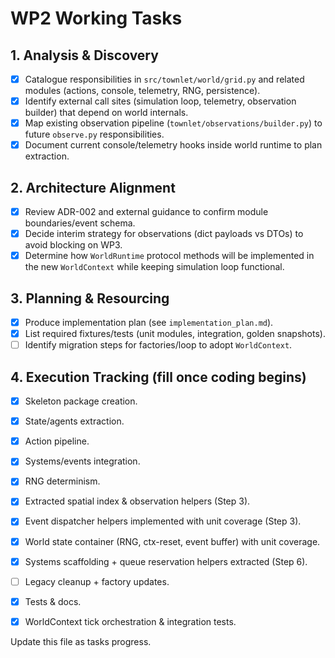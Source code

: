 # WP2 Working Tasks

## 1. Analysis & Discovery
- [x] Catalogue responsibilities in `src/townlet/world/grid.py` and related modules (actions, console, telemetry, RNG, persistence).
- [x] Identify external call sites (simulation loop, telemetry, observation builder) that depend on world internals.
- [x] Map existing observation pipeline (`townlet/observations/builder.py`) to future `observe.py` responsibilities.
- [x] Document current console/telemetry hooks inside world runtime to plan extraction.

## 2. Architecture Alignment
- [x] Review ADR-002 and external guidance to confirm module boundaries/event schema.
- [x] Decide interim strategy for observations (dict payloads vs DTOs) to avoid blocking on WP3.
- [x] Determine how `WorldRuntime` protocol methods will be implemented in the new `WorldContext` while keeping simulation loop functional.

## 3. Planning & Resourcing
- [x] Produce implementation plan (see `implementation_plan.md`).
- [x] List required fixtures/tests (unit modules, integration, golden snapshots).
- [ ] Identify migration steps for factories/loop to adopt `WorldContext`.

## 4. Execution Tracking (fill once coding begins)
- [x] Skeleton package creation.
- [x] State/agents extraction.
- [x] Action pipeline.
- [x] Systems/events integration.
- [x] RNG determinism.
- [x] Extracted spatial index & observation helpers (Step 3).
- [x] Event dispatcher helpers implemented with unit coverage (Step 3).
- [x] World state container (RNG, ctx-reset, event buffer) with unit coverage.
- [x] Systems scaffolding + queue reservation helpers extracted (Step 6).
- [ ] Legacy cleanup + factory updates.
- [x] Tests & docs.
- [x] WorldContext tick orchestration & integration tests.


Update this file as tasks progress.
